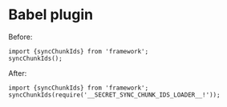 # Babel plugin

Before:
```
import {syncChunkIds} from 'framework';
syncChunkIds();
```
After:
```
import {syncChunkIds} from 'framework';
syncChunkIds(require('__SECRET_SYNC_CHUNK_IDS_LOADER__!'));
```
